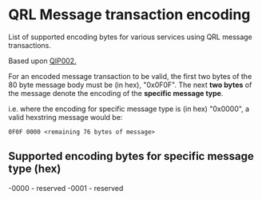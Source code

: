 # QRL Message transaction encoding
List of supported encoding bytes for various services using QRL message transactions. 

Based upon [QIP002.](https://github.com/theQRL/qips/tree/master/2.Proposals/1.%20Open/2%20-%20MessageTransaction%20Encoded%20Message%20Standard)

For an encoded message transaction to be valid, the first two bytes of the 80 byte message body must be (in hex), "0x0F0F".
The next **two bytes** of the message denote the encoding of the **specific message type**.

i.e. where the encoding for specific message type is (in hex) "0x0000", a valid hexstring message would be:
 
`0F0F 0000 <remaining 76 bytes of message>`

## Supported encoding bytes for specific message type (hex)

-0000 - reserved
-0001 - reserved


